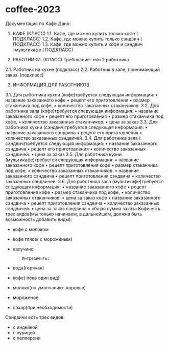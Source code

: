 # coffee-2023
Документация по Кафе
Дано:

1. КАФЕ (КЛАСС)
1.1.	Кафе, где можно купить только кофе ( ПОДКЛАСС)
1.2.	Кафе, где можно купить только сэндвич ( ПОДКЛАСС)
1.3.	Кафе, где можно купить и кофе и сэндвич -мультикафе ( ПОДКЛАСС)

2.	РАБОТНИКИ. (КЛАСС)
Требование- min 2 работника

2.1.	Работник на кухне (подкласс)
2.2.	Работник в зале, принимающий заказ. (подкласс)

3.	ИНФОРМАЦИЯ  ДЛЯ РАБОТНИКОВ

3.1.	Для работника кухни (кофе)требуется следующая информация:
•	название заказанного кофе
•	рецепт его приготовления
•	размер стаканчика под кофе,
•	 количество заказанных стаканчиков.
3.2.	Для работника зала (кофе)требуется следующая информация:
•	название заказанного кофе
•	рецепт его приготовления
•	размер стаканчика под кофе,
•	 количество заказанных стаканчиков.
•	цена за заказ
3.3.	Для работника кухни (сэндвич)требуется следующая информация:
•	название заказанного сэндвича
•	рецепт его приготовления
•	количество заказанных сэндвичей.
3.4.	Для работника зала ( сэндвич)требуется следующая информация:
•	название заказанного сэндвича
•	рецепт его приготовления
•	количество заказанных сэндвичей.
•	цена за заказ
3.5.	Для работника кухни (мультикафе)требуется следующая информация:
•	название заказанного кофе
•	рецепт приготовления кофе
•	размер стаканчика под кофе,
•	 количество заказанных стаканчиков.
•	название заказанного сэндвича
•	рецепт  приготовления сэндвича
•	количество заказанных сэндвичей.
3.6.	Для работника зала (мультикафе)требуется следующая информация:
•	название заказанного кофе
•	рецепт  приготовления кофе
•	размер стаканчика под кофе,
•	 количество заказанных стаканчиков.
•	цена за заказ кофе
•	название заказанного сэндвича
•	рецепт приготовления сэндвича
•	количество заказанных сэндвичей.
•	цена за заказ сэндвича
•	общая сумма заказа
Кофе есть трех видов(мы только начинаем, в дальнейшем, должна быть возможность добавить виды):
-	кофе с молоком
-	кофе глясе( с мороженым)
-	капучино

            Ингредиенты:
-	вода(горячая)
-	кофе( пока один вид)
-	молоко(по умолчанию- коровье)
-	мороженое
-	сахар(при необходимости)

Сэндвичи есть трех видов:
-	с индейкой
-	с курицей
-	с пепперони


